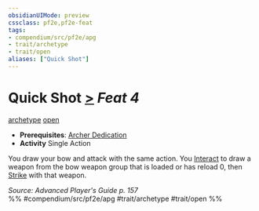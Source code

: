 ```yaml
---
obsidianUIMode: preview
cssclass: pf2e,pf2e-feat
tags:
- compendium/src/pf2e/apg
- trait/archetype
- trait/open
aliases: ["Quick Shot"]
---
```

# Quick Shot  [>](chapter-9-playing-the-game.md#Actions "Single Action") *Feat 4*  
[archetype](archetype.md "Archetype Feat Trait")  [open](open.md "Open Combat Trait")  

- **Prerequisites**: [Archer Dedication](archer-dedication-apg.md)
- **Activity** Single Action

You draw your bow and attack with the same action. You [Interact](interact.md) to draw a weapon from the bow weapon group that is loaded or has reload 0, then [Strike](strike.md) with that weapon.

*Source: Advanced Player's Guide p. 157*  
%% #compendium/src/pf2e/apg #trait/archetype #trait/open %%